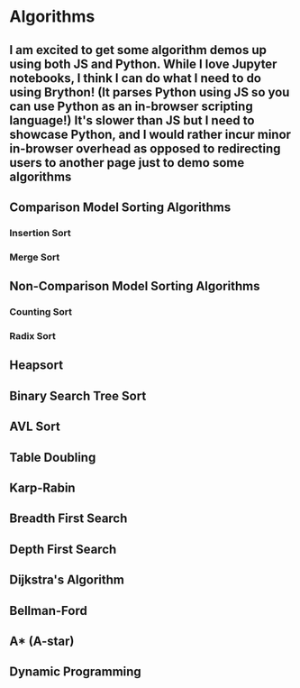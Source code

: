 # Algorithms

## I am excited to get some algorithm demos up using both JS and Python. While I love Jupyter notebooks, I think I can do what I need to do using Brython! (It parses Python using JS so you can use Python as an in-browser scripting language!) It's slower than JS but I need to showcase Python, and I would rather incur minor in-browser overhead as opposed to redirecting users to another page just to demo some algorithms

## Comparison Model Sorting Algorithms

### Insertion Sort

### Merge Sort


## Non-Comparison Model Sorting Algorithms

### Counting Sort

### Radix Sort


## Heapsort

## Binary Search Tree Sort

## AVL Sort

## Table Doubling

## Karp-Rabin

## Breadth First Search

## Depth First Search

## Dijkstra's Algorithm

## Bellman-Ford

## A* (A-star)

## Dynamic Programming
